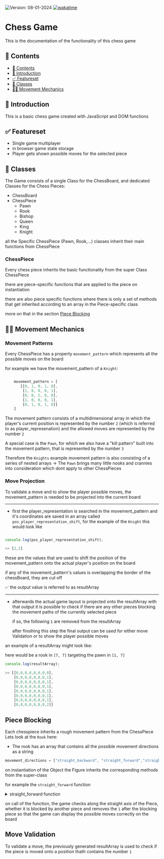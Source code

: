 ![**Version**: 08-01-2024](https://img.shields.io/badge/version-08--01--2024-blueviolet?style=flat&logo=circle)     [![wakatime](https://wakatime.com/badge/user/a696287c-b2b2-469c-bea4-567b568dd0ca/project/018cc73c-d705-4ee4-b900-2e1565d7a220.svg)](https://wakatime.com/badge/user/a696287c-b2b2-469c-bea4-567b568dd0ca/project/018cc73c-d705-4ee4-b900-2e1565d7a220)
# Chess Game

This is the documentation of the functionality of this chess game

## 🧭 Contents

* [🧭 Contents](#-contents)
* [🎉 Introduction](#-introduction)
* [✅ Featureset](#-featureset)
* [🍱 Classes](#-classes)
* [🏃‍♂️ Movement Mechanics](#-movement-mechanics)

## 🎉 Introduction

This is a basic chess game created with JavaScript and DOM functions

## ✅ Featureset

- Single game multiplayer
- in browser game state storage
- Player gets shown possible moves for the selected piece

## 🍱 Classes

The Game consists of a single Class for the ChessBoard, and dedicated Classes for the Chess Pieces:

- ChessBoard
- ChessPiece
  - Pawn
  - Rook
  - Bishop
  - Queen
  - King
  - Knight

all the Specific ChessPiece (Pawn, Rook,...) classes inherit their main functions from ChessPiece

### ChessPiece

Every chess piece inherits the basic functionality from the super Class ChessPiece

there are piece-specific functions that are applied to the piece on instantiation

there are also piece specific functions where there is only a set of methods that get inherited according to an array in the Piece-specific class

more on that in the section [Piece Blocking](#piece-blocking)

## 🏃‍♂️ Movement Mechanics

### Movement Patterns

Every ChessPiece has a property `movement_pattern` which represents all the possible moves on the board

for example we have the movement_pattern of a `Knight`:

```javascript

    movement_pattern = [
       [[0, 1, 0, 1, 0],
        [1, 0, 0, 0, 1],
        [0, 0, 2, 0, 0],
        [1, 0, 0, 0, 1],
        [0, 1, 0, 1, 0]]
    ]

```

The movement pattern consists of a multidimensional array in which the player's current position is represented by the number `2` (which is referred to as player_represenation) and the allowed moves are represented by the number `2`

A special case is the `Pawn`, for which we also have a "kill pattern" built into the movement pattern, that is represented by the number `3`

Therefore the `Knights` example movement pattern is also consisting of a series of nested arrays -> The `Pawn` brings many little nooks and crannies into consideration which dont apply to other ChessPieces

### Move Projection

To validate a move and to show the player possible moves, the movement_pattern is needed to be projected into the current board

---

- first the player_representation is searched in the movement_pattern and it's coordinates are saved in an array called ``pos_player_representation_shift``,
  for the example of the ``Knight`` this would look like

```javascript

console.log(pos_player_representation_shift);

>> [2,2]

```

these are the values that are used to shift the position of the movement_pattern onto the actual player's position on the board

if any of the movement_pattern's values is overlapping the border of the chessBoard, they are cut off

✅ the output value is referred to as resultArray

---

- afterwards the actual game layout is projected onto the resultArray with that output it is possible to check if there are any other pieces blocking the movement paths of the currently selected piece

  if so, the following `1` are removed from the resultArray

  after finsihing this step the final output can be used for either move Validation or to show the player possible moves

an example of a resultArray might look like:

here would be a rook in `[7, 7]` targeting the pawn in `[1, 7]`

```javascript
console.log(resultArray);

>> [[0,0,0,0,0,0,0,0],
    [0,0,0,0,0,0,0,1],
    [0,0,0,0,0,0,0,1],
    [0,0,0,0,0,0,0,1],
    [0,0,0,0,0,0,0,1],
    [0,0,0,0,0,0,0,1],
    [0,0,0,0,0,0,0,1],
    [0,0,0,0,0,0,0,2]]
```

## Piece Blocking

Each chesspiece inherits a rough movement pattern from the ChessPiece
Lets look at the ``Rook`` here:

- The rook has an array that contains all the possible movement directions as a string

```javascript
movement_directions = ["straight_backward", "straight_forward","straight_right", "straight_left"]
```

on instantiation of the Object the Figure inherits the corresponding methods from the super-class

for example the ``straight_forward`` function

<details>
<summary>straight_forward function</summary>

```javascript
straight_forward (player_position, allowed_positions, current_player) {

    for (let i = player_position.y; i >= 0; i--) {

        if (allowed_positions[i][player_position.x] instanceof ChessPiece && allowed_positions[i][player_position.x].color === current_player) {
            // for correctness using y as the loop variable here and x in the other ones
            for (let y = i; y >= 0; y--) {
                allowed_positions[y][player_position.x] = 0;
            }
            break;
        }
        // for documentation purposes the full else if statement is used here -> might cause problems when doing changes but its better for readability imo
        else if (allowed_positions[i][player_position.x] instanceof ChessPiece && allowed_positions[i][player_position.x].color != current_player) {
            // for correctness using y as the loop variable here and x in the other ones
            for (let y = i; y >= 0; y--) {
                allowed_positions[y][player_position.x] = 0;
            }
            // reset the enemies position with a 1 so it will get colored red
            allowed_positions[i][player_position.x] = 1
            break;
        }
    }

    return allowed_positions;
}
```
</details>

on call of the function, the game checks along the straight axis of the Piece, whether it is blocked by another piece and removes the ``1`` after the blocking piece so that the game can display the possible moves correctly on the board


## Move Validation

To validate a move, the previously generated resultArray is used to check if the piece is moved onto a position thath contains the number `1`

